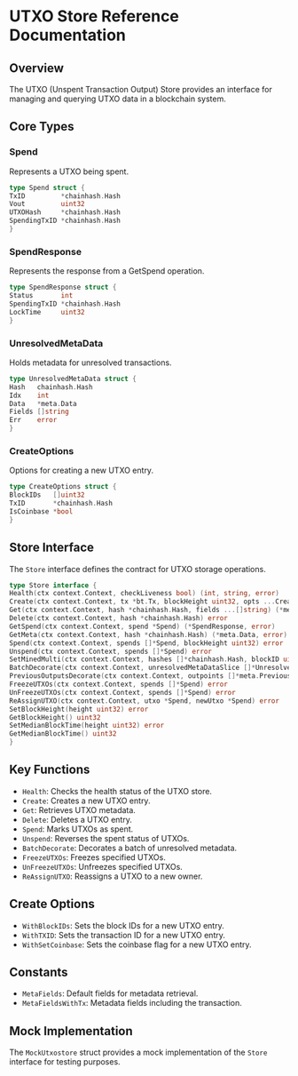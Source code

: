 # UTXO Store Reference Documentation

## Overview

The UTXO (Unspent Transaction Output) Store provides an interface for managing and querying UTXO data in a blockchain system.

## Core Types

### Spend

Represents a UTXO being spent.

```go
type Spend struct {
TxID         *chainhash.Hash
Vout         uint32
UTXOHash     *chainhash.Hash
SpendingTxID *chainhash.Hash
}
```

### SpendResponse

Represents the response from a GetSpend operation.

```go
type SpendResponse struct {
Status       int
SpendingTxID *chainhash.Hash
LockTime     uint32
}
```

### UnresolvedMetaData

Holds metadata for unresolved transactions.

```go
type UnresolvedMetaData struct {
Hash   chainhash.Hash
Idx    int
Data   *meta.Data
Fields []string
Err    error
}
```

### CreateOptions

Options for creating a new UTXO entry.

```go
type CreateOptions struct {
BlockIDs   []uint32
TxID       *chainhash.Hash
IsCoinbase *bool
}
```

## Store Interface

The `Store` interface defines the contract for UTXO storage operations.

```go
type Store interface {
Health(ctx context.Context, checkLiveness bool) (int, string, error)
Create(ctx context.Context, tx *bt.Tx, blockHeight uint32, opts ...CreateOption) (*meta.Data, error)
Get(ctx context.Context, hash *chainhash.Hash, fields ...[]string) (*meta.Data, error)
Delete(ctx context.Context, hash *chainhash.Hash) error
GetSpend(ctx context.Context, spend *Spend) (*SpendResponse, error)
GetMeta(ctx context.Context, hash *chainhash.Hash) (*meta.Data, error)
Spend(ctx context.Context, spends []*Spend, blockHeight uint32) error
Unspend(ctx context.Context, spends []*Spend) error
SetMinedMulti(ctx context.Context, hashes []*chainhash.Hash, blockID uint32) error
BatchDecorate(ctx context.Context, unresolvedMetaDataSlice []*UnresolvedMetaData, fields ...string) error
PreviousOutputsDecorate(ctx context.Context, outpoints []*meta.PreviousOutput) error
FreezeUTXOs(ctx context.Context, spends []*Spend) error
UnFreezeUTXOs(ctx context.Context, spends []*Spend) error
ReAssignUTXO(ctx context.Context, utxo *Spend, newUtxo *Spend) error
SetBlockHeight(height uint32) error
GetBlockHeight() uint32
SetMedianBlockTime(height uint32) error
GetMedianBlockTime() uint32
}
```

## Key Functions

- `Health`: Checks the health status of the UTXO store.
- `Create`: Creates a new UTXO entry.
- `Get`: Retrieves UTXO metadata.
- `Delete`: Deletes a UTXO entry.
- `Spend`: Marks UTXOs as spent.
- `Unspend`: Reverses the spent status of UTXOs.
- `BatchDecorate`: Decorates a batch of unresolved metadata.
- `FreezeUTXOs`: Freezes specified UTXOs.
- `UnFreezeUTXOs`: Unfreezes specified UTXOs.
- `ReAssignUTXO`: Reassigns a UTXO to a new owner.

## Create Options

- `WithBlockIDs`: Sets the block IDs for a new UTXO entry.
- `WithTXID`: Sets the transaction ID for a new UTXO entry.
- `WithSetCoinbase`: Sets the coinbase flag for a new UTXO entry.

## Constants

- `MetaFields`: Default fields for metadata retrieval.
- `MetaFieldsWithTx`: Metadata fields including the transaction.

## Mock Implementation

The `MockUtxostore` struct provides a mock implementation of the `Store` interface for testing purposes.
